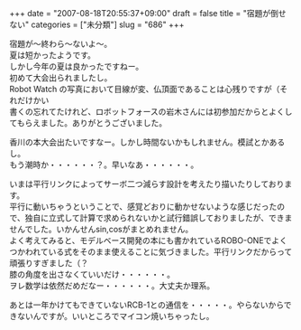 +++
date = "2007-08-18T20:55:37+09:00"
draft = false
title = "宿題が倒せない"
categories = ["未分類"]
slug = "686"
+++

<p>宿題が～終わら～ないよ～。<br />夏は短かったようです。<br />しかし今年の夏は良かったですねー。<br />初めて大会出られましたし。<br />Robot Watch の写真において目線が変、仏頂面であることは心残りですが（それだけかい<br />書くの忘れてたけれど、ロボットフォースの岩木さんには初参加だからとよくしてもらえました。ありがとうございました。</p>

<p>香川の本大会出たいですなー。しかし時間ないかもしれません。模試とかあるし。<br />もう潮時か・・・・・・？。早いなあ・・・・・・。</p>

<p>いまは平行リンクによってサーボ二つ減らす設計を考えたり描いたりしております。<br />平行に動いちゃうということで、感覚どおりに動かせないような感じだったので、独自に立式して計算で求められないかと試行錯誤しておりましたが、できませんでした。いかんせんsin,cosがまとめれません。<br />よく考えてみると、モデルベース開発の本にも書かれているROBO-ONEでよくつかわれている式をそのまま使えることに気づきました。平行リンクだからって頑張りすぎました（？<br />膝の角度を出さなくていいだけ・・・・・・。<br />ヲレ数学は依然だめだなー・・・・・・。大丈夫か理系。</p>

<p>あとは一年かけてもできていないRCB-1との通信を・・・・・。やらないからできないんですが。いいところでマイコン焼いちゃったし。</p>

<p></p>

